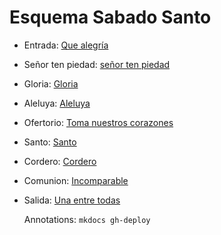 # Esquema Sabado Santo

- Entrada: [Que alegría](entrada/que_alegria_cuando_me_dijeron.md)
- Señor ten piedad: [señor ten piedad](senior_ten_piedad/senior_5.md)
- Gloria: [Gloria](gloria/gloria_1.md)
- Aleluya: [Aleluya](aleluya/aleluya_1.md)
- Ofertorio: [Toma nuestros corazones](ofertorio/toma_nuestros_corazones.md)
- Santo: [Santo](santo/santo_3.md)
- Cordero: [Cordero](cordero/cordero_4)
- Comunion: [Incomparable](comunion/incomparable.md)
- Salida: [Una entre todas](salida/una_entre_todas.md)

  Annotations:
  `mkdocs gh-deploy`